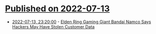 # [Published on 2022-07-13](index.md)

* [2022-07-13, 23:20:00](https://it.slashdot.org/story/22/07/13/2027232/elden-ring-gaming-giant-bandai-namco-says-hackers-may-have-stolen-customer-data?utm_source=rss1.0mainlinkanon&utm_medium=feed) - [Elden Ring Gaming Giant Bandai Namco Says Hackers May Have Stolen Customer Data](https://it.slashdot.org/story/22/07/13/2027232/elden-ring-gaming-giant-bandai-namco-says-hackers-may-have-stolen-customer-data?utm_source=rss1.0mainlinkanon&utm_medium=feed)
